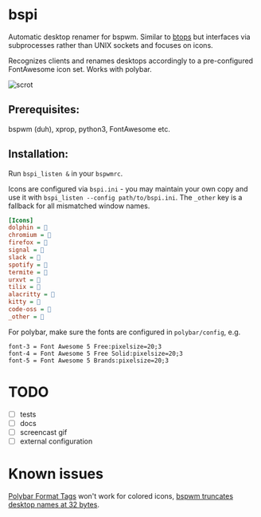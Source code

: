 # bspi

Automatic desktop renamer for bspwm.
Similar to [btops](https://github.com/cmschuetz/btops) but interfaces via subprocesses rather than UNIX sockets and focuses on icons.

Recognizes clients and renames desktops accordingly to a pre-configured
FontAwesome icon set. Works with polybar.

![scrot](https://user-images.githubusercontent.com/173738/72690918-348f7d80-3b21-11ea-979e-4c70228eb958.png)

## Prerequisites:

bspwm (duh), xprop, python3, FontAwesome etc.

## Installation:

Run `bspi_listen &` in your `bspwmrc`.

Icons are configured via `bspi.ini` - you may maintain your own copy and use it with `bspi_listen --config path/to/bspi.ini`.
The `_other` key is a fallback for all mismatched window names.

```ini
[Icons]
dolphin = 
chromium = 
firefox = 
signal = 
slack = 
spotify = 
termite = 
urxvt = 
tilix = 
alacritty = 
kitty = 
code-oss = 
_other = 
```

For polybar, make sure the fonts are configured in `polybar/config`, e.g.

```
font-3 = Font Awesome 5 Free:pixelsize=20;3
font-4 = Font Awesome 5 Free Solid:pixelsize=20;3
font-5 = Font Awesome 5 Brands:pixelsize=20;3
```

# TODO

  - [ ] tests
  - [ ] docs
  - [ ] screencast gif
  - [ ] external configuration
  
 # Known issues
 
[Polybar Format Tags](https://github.com/polybar/polybar/wiki/Formatting#format-tags) won't work for colored icons, [bspwm truncates desktop names at 32 bytes](https://github.com/baskerville/bspwm/blob/df7c6cc7813deec854922a5c2cc56a6b2e7cc8d2/src/types.h#L268).
